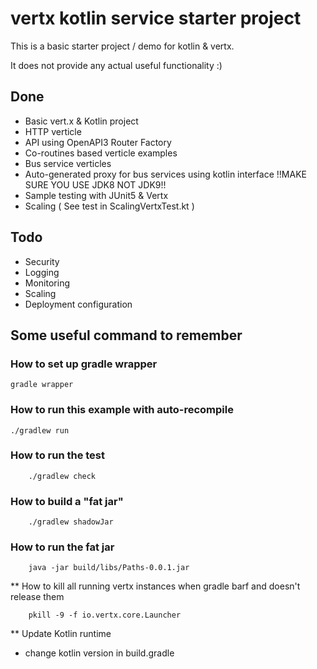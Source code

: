 
# vertx  kotlin service starter project

This is a basic starter project / demo for kotlin & vertx.

It does not provide any actual useful functionality :)


## Done

- Basic vert.x & Kotlin project
- HTTP verticle
- API using OpenAPI3 Router Factory
- Co-routines based verticle examples
- Bus service verticles
- Auto-generated proxy for bus services using kotlin interface !!MAKE SURE YOU USE JDK8 NOT JDK9!!
- Sample testing with JUnit5 & Vertx
- Scaling ( See test in ScalingVertxTest.kt )

## Todo

- Security
- Logging
- Monitoring
- Scaling
- Deployment configuration


## Some useful command to remember

### How to set up gradle wrapper
```
gradle wrapper
```

### How to run this example with auto-recompile
```
./gradlew run
```   
    
### How to run the test
```
    ./gradlew check
```
### How to build a "fat jar"
```
    ./gradlew shadowJar
```

### How to run the fat jar
```
    java -jar build/libs/Paths-0.0.1.jar
```

** How to kill all running vertx instances when gradle barf and doesn't release them
```
    pkill -9 -f io.vertx.core.Launcher
```

** Update Kotlin runtime

 - change kotlin version in build.gradle